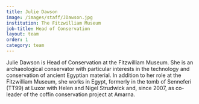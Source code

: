 ```yaml
---
title: Julie Dawson
image: /images/staff/JDawson.jpg
institution: The Fitzwilliam Museum
job-title: Head of Conservation
layout: team
order: 1
category: team
---
```

Julie Dawson is Head of Conservation at the Fitzwilliam Museum. She is an archaeological conservator with particular
 interests in the technology and conservation of ancient Egyptian material. In addition to her role at the Fitzwilliam
 Museum, she works in Egypt, formerly in the tomb of Senneferi (TT99) at Luxor with Helen and Nigel Strudwick and, since
 2007, as co-leader of the coffin conservation project at Amarna.
